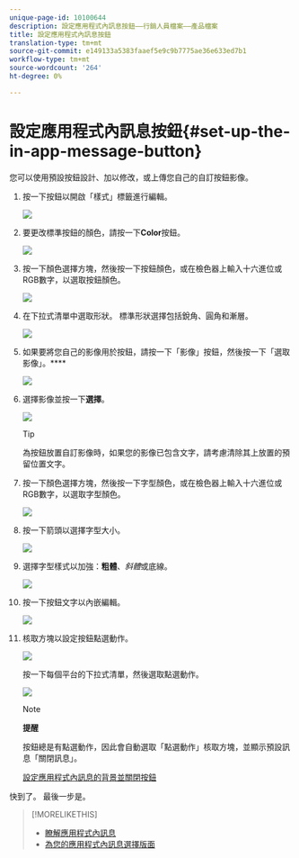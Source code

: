 ```yaml
---
unique-page-id: 10100644
description: 設定應用程式內訊息按鈕——行銷人員檔案——產品檔案
title: 設定應用程式內訊息按鈕
translation-type: tm+mt
source-git-commit: e149133a5383faaef5e9c9b7775ae36e633ed7b1
workflow-type: tm+mt
source-wordcount: '264'
ht-degree: 0%

---
```



# 設定應用程式內訊息按鈕{#set-up-the-in-app-message-button}

您可以使用預設按鈕設計、加以修改，或上傳您自己的自訂按鈕影像。

1. 按一下按鈕以開啟「樣式」標籤進行編輯。

   ![](assets/image2016-5-6-15-3a6-3a55.png)

1. 要更改標準按鈕的顏色，請按一下&#x200B;**Color**&#x200B;按鈕。

   ![](assets/image2016-5-6-15-3a10-3a38.png)

1. 按一下顏色選擇方塊，然後按一下按鈕顏色，或在檢色器上輸入十六進位或RGB數字，以選取按鈕顏色。

   ![](assets/image2016-5-6-15-3a14-3a8.png)

1. 在下拉式清單中選取形狀。 標準形狀選擇包括銳角、圓角和漸層。

   ![](assets/image2016-5-6-15-3a16-3a26.png)

1. 如果要將您自己的影像用於按鈕，請按一下「影像」按鈕，然後按一下「選取影像」。****

   ![](assets/image2016-5-6-15-3a18-3a18.png)

1. 選擇影像並按一下&#x200B;**選擇**。

   ![](assets/image2016-5-6-16-3a36-3a0.png)

   >[!TIP]
   >
   >為按鈕放置自訂影像時，如果您的影像已包含文字，請考慮清除其上放置的預留位置文字。

1. 按一下顏色選擇方塊，然後按一下字型顏色，或在檢色器上輸入十六進位或RGB數字，以選取字型顏色。

   ![](assets/image2016-5-6-16-3a39-3a4.png)

1. 按一下箭頭以選擇字型大小。

   ![](assets/image2016-5-6-16-3a41-3a52.png)

1. 選擇字型樣式以加強：**粗體**、*斜體*&#x200B;或底線。

   ![](assets/image2016-5-6-16-3a43-3a47.png)

1. 按一下按鈕文字以內嵌編輯。

   ![](assets/image2016-5-6-16-3a46-3a17.png)

1. 核取方塊以設定按鈕點選動作。

   ![](assets/image2016-5-6-16-3a47-3a54.png)

   按一下每個平台的下拉式清單，然後選取點選動作。

   ![](assets/image2016-5-6-16-3a49-3a40.png)

   >[!NOTE]
   >
   >**提醒**
   >
   >
   >按鈕總是有點選動作，因此會自動選取「點選動作」核取方塊，並顯示預設訊息「關閉訊息」。

   [設定應用程式內訊息的背景並關閉按鈕](set-up-the-in-app-message-background.md)

快到了。 最後一步是。

>[!MORELIKETHIS]
>
>* [瞭解應用程式內訊息](../../../../product-docs/mobile-marketing/in-app-messages/understanding-in-app-messages.md)
>* [為您的應用程式內訊息選擇版面](choose-a-layout-for-your-in-app-message.md)

>




